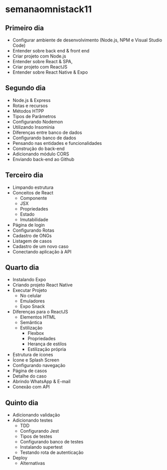 # semanaomnistack11

## Primeiro dia 

- Configurar ambiente de desenvolvimento (Node.js, NPM e Visual Studio Code)
- Entender sobre back end & front end
- Criar projeto com Node.js
- Entender sobre React & SPA,
- Criar projeto com ReactJS
- Entender sobre React Native & Expo

## Segundo dia

- Node.js & Express
- Rotas e recursos
- Métodos HTPP
- Tipos de Parâmetros
- Configurando Nodemon
- Utilizando Insominia
- Diferenças entre banco de dados
- Configurando banco de dados
- Pensando nas entidades e funcionalidades
- Construção do back-end
- Adicionando módulo CORS
- Enviando back-end ao Github

## Terceiro dia

- Limpando estrutura
- Conceitos de React 
    - Componente
    - JSX
    - Propriedades
    - Estado
    - Imutabilidade
- Página de login
- Configurando Rotas
- Cadastro de ONGs
- Listagem de casos
- Cadastro de um novo caso
- Conectando aplicação à API

## Quarto dia

- Instalando Expo
- Criando projeto React Native
- Executar Projeto 
    - No celular
    - Emuladores
    - Expo Snack
- Diferenças para o ReactJS
    - Elementos HTML
    - Semântica
    - Estilização
        - Flexbox
        - Propriedades
        - Herança de estilos
        - Estilização própria
- Estrutura de ícones
- Ícone e Splash Screen
- Configurando navegação
- Página de casos
- Detalhe do caso
- Abrindo WhatsApp & E-mail
- Conexão com API


## Quinto dia

- Adicionando validação
- Adicionando testes
    - TDD
    - Configurando Jest
    - Tipos de testes
    - Configurando banco de testes
    - Instalando supertest
    - Testando rota de autenticação
- Deploy
    - Alternativas
